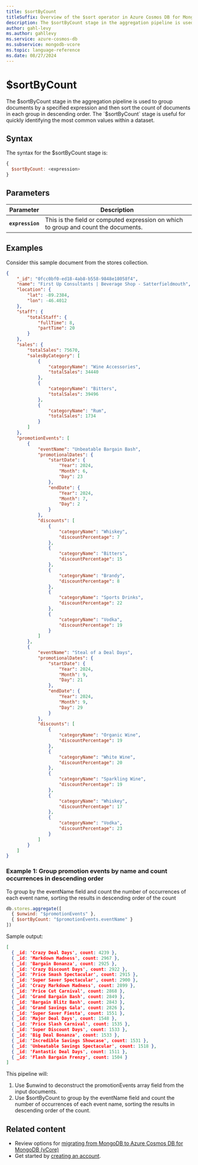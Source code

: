 ```yaml
---
title: $sortByCount
titleSuffix: Overview of the $sort operator in Azure Cosmos DB for MongoDB vCore
description: The $sortByCount stage in the aggregation pipeline is used to group documents by a specified expression and then sort the count of documents in each group in descending order.
author: gahl-levy
ms.author: gahllevy
ms.service: azure-cosmos-db
ms.subservice: mongodb-vcore
ms.topic: language-reference
ms.date: 08/27/2024
---
```


# $sortByCount
The $sortByCount stage in the aggregation pipeline is used to group documents by a specified expression and then sort the count of documents in each group in descending order. The `$sortByCount` stage is useful for quickly identifying the most common values within a dataset.

## Syntax
The syntax for the $sortByCount stage is:

```javascript
{
  $sortByCount: <expression>
}
```

## Parameters

| Parameter | Description |
| --- | --- |
| **`expression`** | This is the field or computed expression on which to group and count the documents. |

## Examples
Consider this sample document from the stores collection.

```json
{
    "_id": "0fcc0bf0-ed18-4ab8-b558-9848e18058f4",
    "name": "First Up Consultants | Beverage Shop - Satterfieldmouth",
    "location": {
        "lat": -89.2384,
        "lon": -46.4012
    },
    "staff": {
        "totalStaff": {
            "fullTime": 8,
            "partTime": 20
        }
    },
    "sales": {
        "totalSales": 75670,
        "salesByCategory": [
            {
                "categoryName": "Wine Accessories",
                "totalSales": 34440
            },
            {
                "categoryName": "Bitters",
                "totalSales": 39496
            },
            {
                "categoryName": "Rum",
                "totalSales": 1734
            }
        ]
    },
    "promotionEvents": [
        {
            "eventName": "Unbeatable Bargain Bash",
            "promotionalDates": {
                "startDate": {
                    "Year": 2024,
                    "Month": 6,
                    "Day": 23
                },
                "endDate": {
                    "Year": 2024,
                    "Month": 7,
                    "Day": 2
                }
            },
            "discounts": [
                {
                    "categoryName": "Whiskey",
                    "discountPercentage": 7
                },
                {
                    "categoryName": "Bitters",
                    "discountPercentage": 15
                },
                {
                    "categoryName": "Brandy",
                    "discountPercentage": 8
                },
                {
                    "categoryName": "Sports Drinks",
                    "discountPercentage": 22
                },
                {
                    "categoryName": "Vodka",
                    "discountPercentage": 19
                }
            ]
        },
        {
            "eventName": "Steal of a Deal Days",
            "promotionalDates": {
                "startDate": {
                    "Year": 2024,
                    "Month": 9,
                    "Day": 21
                },
                "endDate": {
                    "Year": 2024,
                    "Month": 9,
                    "Day": 29
                }
            },
            "discounts": [
                {
                    "categoryName": "Organic Wine",
                    "discountPercentage": 19
                },
                {
                    "categoryName": "White Wine",
                    "discountPercentage": 20
                },
                {
                    "categoryName": "Sparkling Wine",
                    "discountPercentage": 19
                },
                {
                    "categoryName": "Whiskey",
                    "discountPercentage": 17
                },
                {
                    "categoryName": "Vodka",
                    "discountPercentage": 23
                }
            ]
        }
    ]
}
```

### Example 1: Group promotion events by name and count occurrences in descending order

To group by the eventName field and count the number of occurrences of each event name, sorting the results in descending order of the count

```javascript
db.stores.aggregate([
  { $unwind: "$promotionEvents" },
  { $sortByCount: "$promotionEvents.eventName" }
])
```
Sample output:

```json
[
  { _id: 'Crazy Deal Days', count: 4239 },
  { _id: 'Markdown Madness', count: 2967 },
  { _id: 'Bargain Bonanza', count: 2925 },
  { _id: 'Crazy Discount Days', count: 2922 },
  { _id: 'Price Smash Spectacular', count: 2915 },
  { _id: 'Super Saver Spectacular', count: 2900 },
  { _id: 'Crazy Markdown Madness', count: 2899 },
  { _id: 'Price Cut Carnival', count: 2868 },
  { _id: 'Grand Bargain Bash', count: 2849 },
  { _id: 'Bargain Blitz Bash', count: 2843 },
  { _id: 'Grand Savings Gala', count: 2826 },
  { _id: 'Super Saver Fiesta', count: 1551 },
  { _id: 'Major Deal Days', count: 1548 },
  { _id: 'Price Slash Carnival', count: 1535 },
  { _id: 'Super Discount Days', count: 1533 },
  { _id: 'Big Deal Bonanza', count: 1533 },
  { _id: 'Incredible Savings Showcase', count: 1531 },
  { _id: 'Unbeatable Savings Spectacular', count: 1518 },
  { _id: 'Fantastic Deal Days', count: 1511 },
  { _id: 'Flash Bargain Frenzy', count: 1504 }
]
```

This pipeline will: 
1. Use $unwind to deconstruct the promotionEvents array field from the input documents.
1. Use $sortByCount to group by the eventName field and count the number of occurrences of each event name, sorting the results in descending order of the count.


## Related content

- Review options for [migrating from MongoDB to Azure Cosmos DB for MongoDB (vCore)](../../migration-options.md)
- Get started by [creating an account](../../quickstart-portal.md).